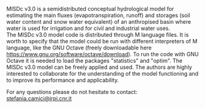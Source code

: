 MISDc v3.0 is a semidistributed conceptual hydrological model for estimating the main fluxes (evapotranspiration, runoff)
and storages (soil water content and snow water equivalent) of an anthropised basin where water is used for irrigation and 
for civil and industrial water uses.  
The MISDc v3.0 model code is distributed through M language files. It is worth to specify that the model could be run with 
different interpreters of M language, like the GNU Octave (freely downloadable here https://www.gnu.org/software/octave/download). 
To run the code with GNU Octave it is needed to load the packages "statistics" and "optim". The MISDc v3.0 model can be freely 
applied and used. The authors are highly interested to collaborate for the understanding of the model functioning and to improve 
its performance and applicability.

For any questions please do not hesitate to contact: stefania.camici@irpi.cnr.it
